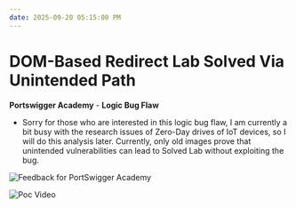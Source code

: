 ```yaml
---
date: 2025-09-20 05:15:00 PM
---
```


# DOM-Based Redirect Lab Solved Via Unintended Path
**Portswigger Academy** - **Logic Bug Flaw**

- Sorry for those who are interested in this logic bug flaw, I am currently a bit busy with the research issues of Zero-Day drives of IoT devices, so I will do this analysis later. Currently, only old images prove that unintended vulnerabilities can lead to Solved Lab without exploiting the bug.

![Feedback for PortSwigger Academy](https://thewindghost.github.io/posts/image-post/dom_based_open_redirect/image1.png)


![Poc Video](https://thewindghost.github.io/posts/image-post/dom_based_open_redirect/poc_dom_based_open_redirect.gif)





